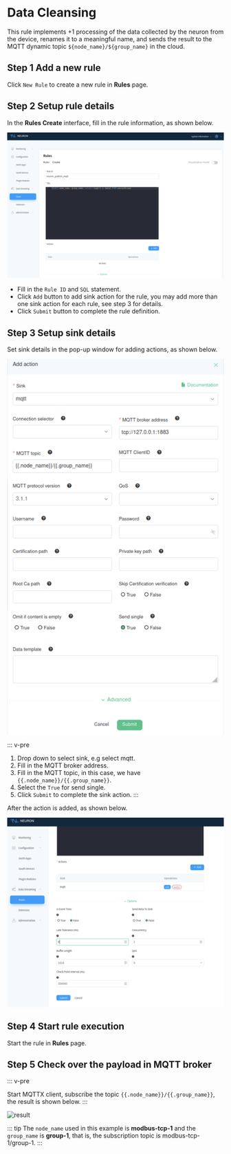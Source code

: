 # Data Cleansing

This rule implements +1 processing of the data collected by the neuron from the device, renames it to a meaningful name, and sends the result to the MQTT dynamic topic `${node_name}/${group_name}` in the cloud.

## Step 1 Add a new rule

Click `New Rule` to create a new rule in **Rules** page.

## Step 2 Setup rule details

In the **Rules Create** interface, fill in the rule information, as shown below.

![data-stream-rules-add-action](./assets/data-stream-rules-add-action.png)

* Fill in the `Rule ID` and `SQL` statement.
* Click `Add` button to add sink action for the rule, you may add more than one sink action for each rule, see step 3 for details.
* Click `Submit` button to complete the rule definition.

## Step 3 Setup sink details

Set sink details in the pop-up window for adding actions, as shown below.

![data-stream-rules-action](./assets/data-stream-rules-action.png)

::: v-pre

1. Drop down to select sink, e.g select mqtt.
2. Fill in the MQTT broker address.
3. Fill in the MQTT topic, in this case, we have `{{.node_name}}/{{.group_name}}`.
4. Select the `True` for send single.
5. Click `Submit` to complete the sink action.
:::

After the action is added, as shown below.

![data-stream-rules](./assets/data-stream-rules.png)

## Step 4 Start rule execution

Start the rule in **Rules** page.

## Step 5 Check over the payload in MQTT broker

::: v-pre

Start MQTTX client, subscribe the topic `{{.node_name}}/{{.group_name}}`, the result is shown below.
:::

![result](./assets/result.png)

::: tip
The `node_name` used in this example is **modbus-tcp-1** and the `group_name` is **group-1**, that is, the subscription topic is modbus-tcp-1/group-1.
:::
